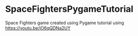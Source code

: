 # SpaceFightersPygameTutorial
Space Fighters game created using Pygame tutorial using https://youtu.be/jO6qQDNa2UY
